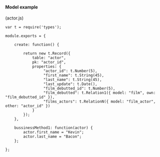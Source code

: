 #### Model example

(actor.js)

    var t = require('types');

    module.exports = {

        create: function() {

            return new t.Record({
                table: "actor",
                pk: "actor_id",
                properties: {
                     "actor_id": t.Number(5),
                     "first_name": t.String(45),
                     "last_name": t.String(45),
                     "last_update": t.Date(),
                     "film_debutted_id": t.Number(5),
                     "film_debutted": t.Relation1({ model: "film", own: "film_debutted_id" }),
                     "films_actors": t.RelationN({ model: "film_actor", other: "actor_id" })
                }
            });
        },

        bussinessMethod1: function(actor) {
            actor.first_name = "Kevin";
            actor.last_name = "Bacon";
        };

    };

